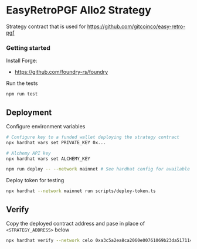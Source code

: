 # EasyRetroPGF Allo2 Strategy

Strategy contract that is used for https://github.com/gitcoinco/easy-retro-pgf

### Getting started

Install Forge:

- https://github.com/foundry-rs/foundry

Run the tests

```sh
npm run test
```

## Deployment

Configure environment variables

```sh
# Configure key to a funded wallet deploying the strategy contract
npx hardhat vars set PRIVATE_KEY 0x...

# Alchemy API key
npx hardhat vars set ALCHEMY_KEY

```

```sh
npm run deploy -- --network mainnet # See hardhat config for available networks
```

Deploy token for testing

```sh
npx hardhat --network mainnet run scripts/deploy-token.ts
```

## Verify

Copy the deployed contract address and pase in place of `<STRATEGY_ADDRESS>` below

```sh
npx hardhat verify --network celo 0xa3c5a2ea8ca2060e00761069b23da5171146a747 --constructor-args scripts/args.js

```

